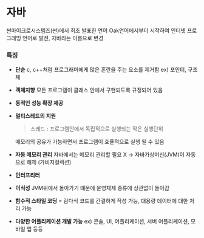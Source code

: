 # 자바

썬마이크로시스템즈(썬)에서 최초 발표한 언어
Oak언어에서부터 시작하여 인터넷 프로그래밍 언어로 발전, 자바라는 이름으로 변경

### 특징

- **단순**
  c, c++처럼 프로그래머에게 많은 혼란을 주는 요소를 제거함
  ex) 포인터, 구조체

- **객체지향**
  모든 프로그램이 클래스 안에서 구현되도록 규정되어 있음

- **동적인 성능 확장 제공**

- **멀티스레드의 지원**

  > 스레드 : 프로그램안에서 독립적으로 실행되는 작은 실행단위

  메모리의 공유가 가능하면서 프로그램이 효율적으로 실행 될 수 있음

- **자동 메모리 관리**
  자바에서는 메모리 관리할 필요 X
  -> 자바가상머신(JVM)이 자동으로 해제 (가비지컬렉션)

- **인터프리터**

- **이식성**
  JVM위에서 돌아가기 떄문에 운영체제 종류에 상관없이 돌아감

- **함수적 스타일 코딩**
  = 람다식
  코드를 간결하게 작성 가능, 대용량 데이터에 대한 처리 가능

- **다양한 어플리케이션 개발 가능**
  ex) 콘솔, UI, 어플리케이션, 서버 어플리케이션, 모바일 앱 등등